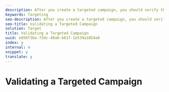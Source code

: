 ```yaml
---
description: After you create a targeted campaign, you should verify that it works as expected.
keywords: Targeting
seo-description: After you create a targeted campaign, you should verify that it works as expected.
seo-title: Validating a Targeted Campaign
solution: Target
title: Validating a Targeted Campaign
uuid: e856f3ba-73dc-49a6-b61f-1e539a1054a6
index: y
internal: n
snippet: y
translate: y
---
```


# Validating a Targeted Campaign

